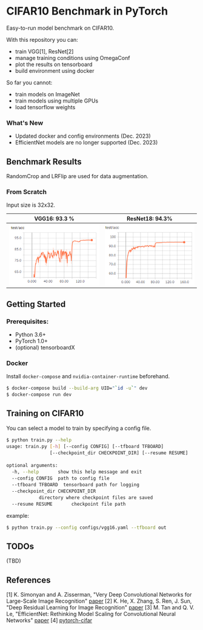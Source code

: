 # CIFAR10 Benchmark in PyTorch
Easy-to-run model benchmark on CIFAR10.

With this repository you can:
- train VGG[1], ResNet[2]
- manage training conditions using OmegaConf
- plot the results on tensorboard
- build environment using docker

So far you cannot:
- train models on ImageNet
- train models using multiple GPUs
- load tensorflow weights

### What's New
- Updated docker and config environments (Dec. 2023)
- EfficientNet models are no longer supported (Dec. 2023)

## Benchmark Results

RandomCrop and LRFlip are used for data augmentation.

### From Scratch
Input size is 32x32.
<table><tbody>
<tr><th>VGG16: 93.3 %</th><th>ResNet18: 94.3%</th></tr>
<tr><th><img src="data/vgg16_test_acc.png" height="160"\> </th><th>
<img src="data/resnet18_test_acc.png" height="160"\></th></tr>
</table></tbody>

## Getting Started

### Prerequisites:
- Python 3.6+
- PyTorch 1.0+
- (optional) tensorboardX

### Docker

Install `docker-compose` and `nvidia-container-runtime` beforehand.

```bash
$ docker-compose build --build-arg UID="`id -u`" dev
$ docker-compose run dev
```

## Training on CIFAR10

You can select a model to train by specifying a config file.
```bash
$ python train.py --help
usage: train.py [-h] [--config CONFIG] [--tfboard TFBOARD]
                [--checkpoint_dir CHECKPOINT_DIR] [--resume RESUME]

optional arguments:
  -h, --help       show this help message and exit
  --config CONFIG  path to config file
  --tfboard TFBOARD  tensorboard path for logging
  --checkpoint_dir CHECKPOINT_DIR
            directory where checkpoint files are saved
  --resume RESUME       checkpoint file path
```

example:

```bash
$ python train.py --config configs/vgg16.yaml --tfboard out
```

## TODOs

(TBD)

## References
[1] K. Simonyan and A. Zisserman, "Very Deep Convolutional Networks for Large-Scale Image Recognition" [paper](https://arxiv.org/abs/1409.1556)
[2] K. He, X. Zhang, S. Ren, J. Sun, "Deep Residual Learning for Image Recognition" [paper](https://arxiv.org/abs/1512.03385)
[3] M. Tan and Q. V. Le, "EfficientNet: Rethinking Model Scaling for Convolutional Neural Networks" [paper](https://arxiv.org/abs/1905.11946)
[4] [pytorch-cifar](https://github.com/kuangliu/pytorch-cifar)
